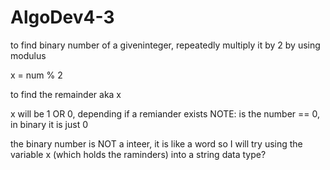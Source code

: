 # AlgoDev4-3

to find binary number of a giveninteger, repeatedly multiply it by 2 by using modulus

x = num % 2

to find the remainder aka x 

x will be 1 OR 0, depending if a remiander exists
NOTE: is the number == 0, in binary it is just 0

the binary number is NOT a inteer, it is like a word so I will try using the variable x (which holds the raminders) into a string data type?
